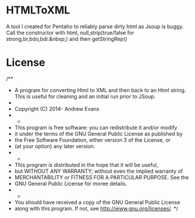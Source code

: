 # HTMLToXML
A tool I created for Pentaho to reliably parse dirty html as Jsoup is buggy. Call the constructor with html, null,strip(true/false for strong,br,bdo,bdi.&amp;nbsp;) and then getStringRep()

# License

/**
  * A program for converting Html to XML and then back to an Html string. This is useful for cleaning and an initial run prior to JSoup.
  * 
  * Copyright (C) 2014- Andrew Evans
  * *
  * This program is free software: you can redistribute it and/or modify
  * it under the terms of the GNU General Public License as published by
  * the Free Software Foundation, either version 3 of the License, or
  * (at your option) any later version.
  * *
  * This program is distributed in the hope that it will be useful,
  * but WITHOUT ANY WARRANTY; without even the implied warranty of
  * MERCHANTABILITY or FITNESS FOR A PARTICULAR PURPOSE.  See the
  * GNU General Public License for moree details.
  * *
  * You should have received a copy of the GNU General Public License
  * along with this program.  If not, see <http://www.gnu.org/licenses/>.
  */
